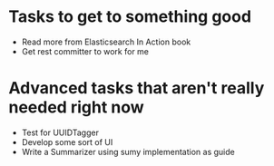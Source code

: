 # Tasks to get to something good

- Read more from Elasticsearch In Action book
- Get rest committer to work for me

# Advanced tasks that aren't really needed right now

- Test for UUIDTagger
- Develop some sort of UI
- Write a Summarizer using sumy implementation as guide

